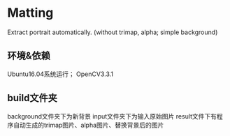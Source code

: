 # Matting
Extract portrait automatically. (without trimap, alpha; simple background) 
## 环境&依赖
   Ubuntu16.04系统运行；
   OpenCV3.3.1
## build文件夹
   background文件夹下为新背景
   input文件夹下为输入原始图片
   result文件下有程序自动生成的trimap图片、alpha图片、替换背景后的图片
